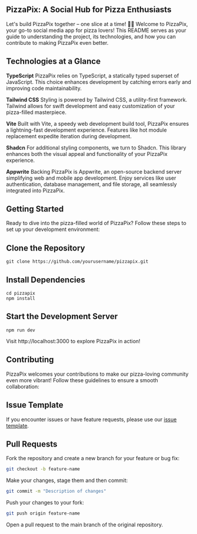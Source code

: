 ## PizzaPix: A Social Hub for Pizza Enthusiasts 
Let's build PizzaPix together – one slice at a time! 🍕🚀
Welcome to PizzaPix, your go-to social media app for pizza lovers! This README serves as your guide to understanding the project, its technologies, and how you can contribute to making PizzaPix even better.

## Technologies at a Glance

**TypeScript**
PizzaPix relies on TypeScript, a statically typed superset of JavaScript. This choice enhances development by catching errors early and improving code maintainability.

**Tailwind CSS**
Styling is powered by Tailwind CSS, a utility-first framework. Tailwind allows for swift development and easy customization of your pizza-filled masterpiece.

**Vite**
Built with Vite, a speedy web development build tool, PizzaPix ensures a lightning-fast development experience. Features like hot module replacement expedite iteration during development.

**Shadcn**
For additional styling components, we turn to Shadcn. This library enhances both the visual appeal and functionality of your PizzaPix experience.

**Appwrite**
Backing PizzaPix is Appwrite, an open-source backend server simplifying web and mobile app development. Enjoy services like user authentication, database management, and file storage, all seamlessly integrated into PizzaPix.

## Getting Started
Ready to dive into the pizza-filled world of PizzaPix? Follow these steps to set up your development environment:

## Clone the Repository

```
git clone https://github.com/yourusername/pizzapix.git
```

## Install Dependencies

```
cd pizzapix
npm install
```

## Start the Development Server

```
npm run dev
```

Visit http://localhost:3000 to explore PizzaPix in action!

## Contributing
PizzaPix welcomes your contributions to make our pizza-loving community even more vibrant! Follow these guidelines to ensure a smooth collaboration:

## Issue Template
If you encounter issues or have feature requests, please use our [issue template](https://github.com/jasonetorres/pizzapics/issues/new).

## Pull Requests
Fork the repository and create a new branch for your feature or bug fix:

```bash
git checkout -b feature-name
```

Make your changes, stage them and then commit:

```bash
git commit -m "Description of changes"
```

Push your changes to your fork:

```bash
git push origin feature-name
```

Open a pull request to the main branch of the original repository.
